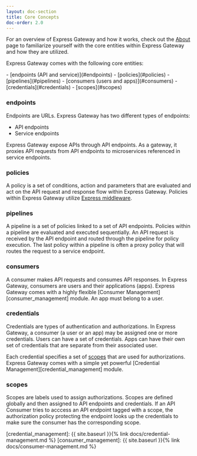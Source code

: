 ```yaml
---
layout: doc-section
title: Core Concepts
doc-order: 2.0
---
```

For an overview of Express Gateway and how it works, check out the [About](/about) page to familiarize yourself with the core entities within Express Gateway and how they are utilized.

Express Gateway comes with the following core entities:

<nav markdown="1">
- [endpoints (API and service)](#endpoints)
- [policies](#policies)
- [pipelines](#pipelines)
- [consumers (users and apps)](#consumers)
- [credentials](#credentials)
- [scopes](#scopes)
</nav>


### endpoints
Endpoints are URLs. Express Gateway has two different types of endpoints:

* API endpoints
* Service endpoints

Express Gateway expose APIs through API endpoints. As a gateway, it proxies API requests from API endpoints to microservices referenced in service endpoints.

### policies
A policy is a set of conditions, action and parameters that are evaluated and act on the API request and response flow within Express Gateway. Policies within Express Gateway utilize [Express middleware](https://expressjs.com/en/guide/using-middleware.html).

### pipelines
A pipeline is a set of policies linked to a set of API endpoints. Policies within a pipeline are evaluated and executed sequentially. An API request is received by the API endpoint and routed through the pipeline for policy execution. The last policy within a pipeline is often a proxy policy that will routes the request to a service endpoint.

### consumers
A consumer makes API requests and consumes API responses. In Express Gateway, consumers are users and their applications (apps). Express Gateway comes with a highly flexible [Consumer Management][consumer_management] module. An app must belong to a user.

### credentials
Credentials are types of authentication and authorizations. In Express Gateway, a consumer (a user or an app) may be assigned one or more credentials. Users can have a set of credentials.  Apps can have their own set of credentials that are separate from their associated user.

Each credential specifies a set of [scopes](#scopes) that are used for authorizations. Express Gateway comes with a simple yet powerful [Credential Management][credential_management] module.

### scopes
Scopes are labels used to assign authorizations. Scopes are defined globally and then assigned to API endpoints and credentials. If an API Consumer tries to acccess an API endpoint tagged with a scope, the authorization policy protecting the endpoint looks up the credentials to make sure the consumer has the corresponding scope.


[credential_management]: {{ site.baseurl }}{% link docs/credential-management.md %}
[consumer_management]: {{ site.baseurl }}{% link docs/consumer-management.md %}

